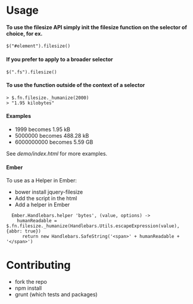 # Usage

#### To use the filesize API simply init the filesize function on the selector of choice, for ex.

~~~
$("#element").filesize()
~~~

#### If you prefer to apply to a broader selector

~~~
$(".fs").filesize()
~~~

#### To use the function outside of the context of a selector

~~~
> $.fn.filesize._humanize(2000)
> "1.95 kilobytes"
~~~

#### Examples

* 1999 becomes 1.95 kB
* 5000000 becomes 488.28 kB
* 6000000000 becomes 5.59 GB

See *demo/index.html* for more examples.

#### Ember

To use as a Helper in Ember:

* bower install jquery-filesize
* Add the script in the html
* Add a helper in Ember

~~~
  Ember.Handlebars.helper 'bytes', (value, options) ->
    humanReadable = $.fn.filesize._humanize(Handlebars.Utils.escapeExpression(value), {abbr: true})
      return new Handlebars.SafeString('<span>' + humanReadable + '</span>')
~~~

# Contributing
* fork the repo
* npm install
* grunt (which tests and packages)
